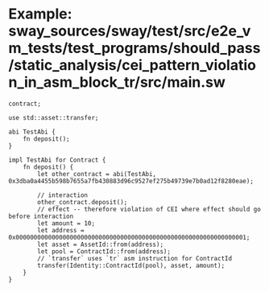 # Example: sway_sources/sway/test/src/e2e_vm_tests/test_programs/should_pass/static_analysis/cei_pattern_violation_in_asm_block_tr/src/main.sw

```sway
contract;

use std::asset::transfer;

abi TestAbi {
    fn deposit();
}

impl TestAbi for Contract {
    fn deposit() {
        let other_contract = abi(TestAbi, 0x3dba0a4455b598b7655a7fb430883d96c9527ef275b49739e7b0ad12f8280eae);

        // interaction
        other_contract.deposit();
        // effect -- therefore violation of CEI where effect should go before interaction
        let amount = 10;
        let address = 0x0000000000000000000000000000000000000000000000000000000000000001;
        let asset = AssetId::from(address);
        let pool = ContractId::from(address);
        // `transfer` uses `tr` asm instruction for ContractId
        transfer(Identity::ContractId(pool), asset, amount);
    }
}

```
